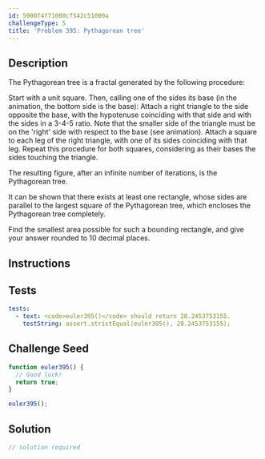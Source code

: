 ```yaml
---
id: 5900f4f71000cf542c51000a
challengeType: 5
title: 'Problem 395: Pythagorean tree'
---
```


## Description
<section id='description'>
The Pythagorean tree is a fractal generated by the following procedure:



Start with a unit square. Then, calling one of the sides its base (in the animation, the bottom side is the base):
 Attach a right triangle to the side opposite the base, with the hypotenuse coinciding with that side and with the sides in a 3-4-5 ratio. Note that the smaller side of the triangle must be on the 'right' side with respect to the base (see animation).
 Attach a square to each leg of the right triangle, with one of its sides coinciding with that leg.
 Repeat this procedure for both squares, considering as their bases the sides touching the triangle.

The resulting figure, after an infinite number of iterations, is the Pythagorean tree.





It can be shown that there exists at least one rectangle, whose sides are parallel to the largest square of the Pythagorean tree, which encloses the Pythagorean tree completely.


Find the smallest area possible for such a bounding rectangle, and give your answer rounded to 10 decimal places.
</section>

## Instructions
<section id='instructions'>

</section>

## Tests
<section id='tests'>

```yml
tests:
  - text: <code>euler395()</code> should return 28.2453753155.
    testString: assert.strictEqual(euler395(), 28.2453753155);

```

</section>

## Challenge Seed
<section id='challengeSeed'>

<div id='js-seed'>

```js
function euler395() {
  // Good luck!
  return true;
}

euler395();
```

</div>



</section>

## Solution
<section id='solution'>

```js
// solution required
```
</section>
